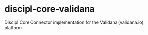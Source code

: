 # discipl-core-validana

Discipl Core Connector implementation for the Validana (validana.io) platform
